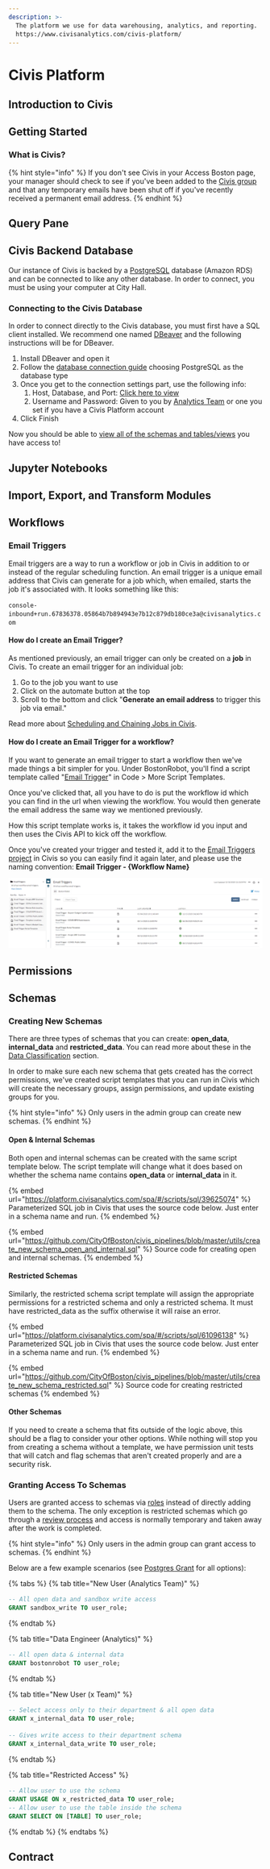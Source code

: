 ```yaml
---
description: >-
  The platform we use for data warehousing, analytics, and reporting.
  https://www.civisanalytics.com/civis-platform/
---
```


# Civis Platform

## Introduction to Civis

## Getting Started

### What is Civis?

{% hint style="info" %}
If you don't see Civis in your Access Boston page, your manager should check to see if you've been added to the [Civis group](https://access.boston.gov/group-management) and that any temporary emails have been shut off if you've recently received a permanent email address.
{% endhint %}

## Query Pane

## Civis Backend Database

Our instance of Civis is backed by a [PostgreSQL](broken-reference) database (Amazon RDS) and can be connected to like any other database. In order to connect, you must be using your computer at City Hall.

### Connecting to the Civis Database

In order to connect directly to the Civis database, you must first have a SQL client installed. We recommend one named [DBeaver](broken-reference) and the following instructions will be for DBeaver.&#x20;

1. Install DBeaver and open it
2. Follow the [database connection guide](broken-reference) choosing PostgreSQL as the database type
3. Once you get to the connection settings part, use the following info:
   1. Host, Database, and Port: [Click here to view](https://app.gitbook.com/@boston/s/analytics-internal/guides/civis/connecting-to-civis-in-dbeaver)
   2. Username and Password: Given to you by [Analytics Team](../../../#connect-with-us) or one you set if you have a Civis Platform account
4. Click Finish

Now you should be able to [view all of the schemas and tables/views](https://github.com/dbeaver/dbeaver/wiki/Database-Navigator) you have access to!

## Jupyter Notebooks

## Import, Export, and Transform Modules

## Workflows

### Email Triggers

Email triggers are a way to run a workflow or job in Civis in addition to or instead of the regular scheduling function. An email trigger is a unique email address that Civis can generate for a job which, when emailed, starts the job it's associated with. It looks something like this:

`console-inbound+run.67836378.05864b7b894943e7b12c879db180ce3a@civisanalytics.com`

#### How do I create an Email Trigger?

As mentioned previously, an email trigger can only be created on a **job** in Civis. To create an email trigger for an individual job:

1. Go to the job you want to use
2. Click on the automate button at the top
3. Scroll to the bottom and click "**Generate an email address** to trigger this job via email."

Read more about [Scheduling and Chaining Jobs in Civis](https://civis.zendesk.com/hc/en-us/articles/213752583-Schedule-and-Chain-Jobs).

#### How do I create an Email Trigger for a workflow?

If you want to generate an email trigger to start a workflow then we've made things a bit simpler for you. Under BostonRobot, you'll find a script template called "[Email Trigger](https://platform.civisanalytics.com/spa/#/scripts/new?type=custom\&fromTemplateId=77467)" in Code > More Script Templates.

Once you've clicked that, all you have to do is put the workflow id which you can find in the url when viewing the workflow. You would then generate the email address the same way we mentioned previously.

How this script template works is, it takes the workflow id you input and then uses the Civis API to kick off the workflow.

Once you've created your trigger and tested it, add it to the [Email Triggers project](https://platform.civisanalytics.com/spa/#/projects/134640) in Civis so you can easily find it again later, and please use the naming convention: **Email Trigger - {Workflow Name}**

![](<../../../.gitbook/assets/image (3).png>)

## Permissions

## Schemas

### Creating New Schemas

There are three types of schemas that you can create: **open\_data**, **internal\_data** and **restricted\_data**. You can read more about these in the [Data Classification](broken-reference) section.

In order to make sure each new schema that gets created has the correct permissions, we've created script templates that you can run in Civis which will create the necessary groups, assign permissions, and update existing groups for you.

{% hint style="info" %}
Only users in the admin group can create new schemas.
{% endhint %}

#### Open & Internal Schemas

Both open and internal schemas can be created with the same script template below. The script template will change what it does based on whether the schema name contains **open\_data** or **internal\_data** in it.

{% embed url="https://platform.civisanalytics.com/spa/#/scripts/sql/39625074" %}
Parameterized SQL job in Civis that uses the source code below. Just enter in a schema name and run.
{% endembed %}

{% embed url="https://github.com/CityOfBoston/civis_pipelines/blob/master/utils/create_new_schema_open_and_internal.sql" %}
Source code for creating open and internal schemas.
{% endembed %}

#### Restricted Schemas

Similarly, the restricted schema script template will assign the appropriate permissions for a restricted schema and only a restricted schema. It must have restricted\_data as the suffix otherwise it will raise an error.

{% embed url="https://platform.civisanalytics.com/spa/#/scripts/sql/61096138" %}
Parameterized SQL job in Civis that uses the source code below. Just enter in a schema name and run.
{% endembed %}

{% embed url="https://github.com/CityOfBoston/civis_pipelines/blob/master/utils/create_new_schema_restricted.sql" %}
Source code for creating restricted schemas
{% endembed %}

#### Other Schemas

If you need to create a schema that fits outside of the logic above, this should be a flag to consider your other options. While nothing will stop you from creating a schema without a template, we have permission unit tests that will catch and flag schemas that aren't created properly and are a security risk.

### Granting Access To Schemas

Users are granted access to schemas via [roles](https://app.gitbook.com/@boston/s/analytics-internal/guides/civis/civis-platform-management#database-roles) instead of directly adding them to the schema. The only exception is restricted schemas which go through a [review process](broken-reference) and access is normally temporary and taken away after the work is completed.

{% hint style="info" %}
Only users in the admin group can grant access to schemas.
{% endhint %}

Below are a few example scenarios (see [Postgres Grant](https://www.postgresql.org/docs/current/sql-grant.html) for all options):

{% tabs %}
{% tab title="New User (Analytics Team)" %}
```sql
-- All open data and sandbox write access
GRANT sandbox_write TO user_role;
```
{% endtab %}

{% tab title="Data Engineer (Analytics)" %}
```sql
-- All open data & internal data
GRANT bostonrobot TO user_role;
```
{% endtab %}

{% tab title="New User (x Team)" %}
```sql
-- Select access only to their department & all open data
GRANT x_internal_data TO user_role;

-- Gives write access to their department schema
GRANT x_internal_data_write TO user_role;
```
{% endtab %}

{% tab title="Restricted Access" %}
```sql
-- Allow user to use the schema
GRANT USAGE ON x_restricted_data TO user_role;
-- Allow user to use the table inside the schema
GRANT SELECT ON [TABLE] TO user_role;
```
{% endtab %}
{% endtabs %}

## Contract
